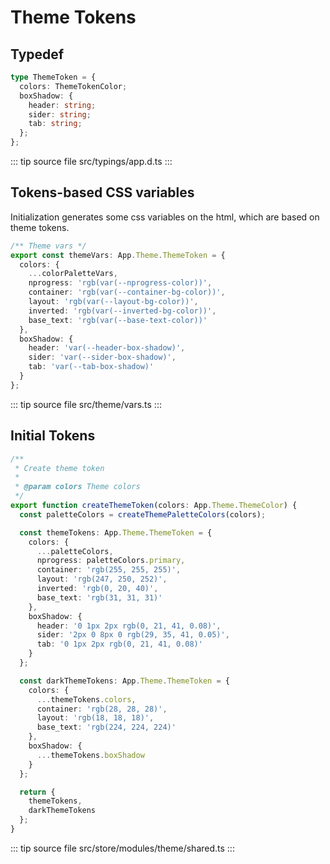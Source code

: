 # Theme Tokens

## Typedef

```ts
type ThemeToken = {
  colors: ThemeTokenColor;
  boxShadow: {
    header: string;
    sider: string;
    tab: string;
  };
};
```
::: tip source file
src/typings/app.d.ts
:::

## Tokens-based CSS variables

Initialization generates some css variables on the html, which are based on theme tokens.

```ts
/** Theme vars */
export const themeVars: App.Theme.ThemeToken = {
  colors: {
    ...colorPaletteVars,
    nprogress: 'rgb(var(--nprogress-color))',
    container: 'rgb(var(--container-bg-color))',
    layout: 'rgb(var(--layout-bg-color))',
    inverted: 'rgb(var(--inverted-bg-color))',
    base_text: 'rgb(var(--base-text-color))'
  },
  boxShadow: {
    header: 'var(--header-box-shadow)',
    sider: 'var(--sider-box-shadow)',
    tab: 'var(--tab-box-shadow)'
  }
};
```

::: tip source file
src/theme/vars.ts
:::

## Initial Tokens

```ts
/**
 * Create theme token
 *
 * @param colors Theme colors
 */
export function createThemeToken(colors: App.Theme.ThemeColor) {
  const paletteColors = createThemePaletteColors(colors);

  const themeTokens: App.Theme.ThemeToken = {
    colors: {
      ...paletteColors,
      nprogress: paletteColors.primary,
      container: 'rgb(255, 255, 255)',
      layout: 'rgb(247, 250, 252)',
      inverted: 'rgb(0, 20, 40)',
      base_text: 'rgb(31, 31, 31)'
    },
    boxShadow: {
      header: '0 1px 2px rgb(0, 21, 41, 0.08)',
      sider: '2px 0 8px 0 rgb(29, 35, 41, 0.05)',
      tab: '0 1px 2px rgb(0, 21, 41, 0.08)'
    }
  };

  const darkThemeTokens: App.Theme.ThemeToken = {
    colors: {
      ...themeTokens.colors,
      container: 'rgb(28, 28, 28)',
      layout: 'rgb(18, 18, 18)',
      base_text: 'rgb(224, 224, 224)'
    },
    boxShadow: {
      ...themeTokens.boxShadow
    }
  };

  return {
    themeTokens,
    darkThemeTokens
  };
}
```

::: tip source file
src/store/modules/theme/shared.ts
:::

